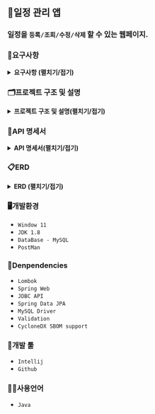 ## 📆일정 관리 앱
### 일정을 `등록/조회/수정/삭제` 할 수 있는 웹페이지.

### 📖요구사항
<details><summary><b>요구사항 (펼치기/접기)</b></summary>

1. 사용자 관리
    - 사용자 등록
        - `이메일`, `이름`, `비밀번호`을 입력받아 사용자를 생성한다.
        - 생성시 `등록일`을 자동으로 입력한다.
        - 비밀번호는 `DB`에 `암호화`하여 저장된다.
        - 유저의 권한을 등록한다. (`관리자`, `일반 사용자`)
    - 사용자 조회
        - `JWT`과 `필터`를 사용하여 로그인 기능을 구현한다.
        - `회원가입`과 `로그인`을 제외한 모든 요청에서 `토큰`을 활용하여 인증 처리한다.
    - 사용자 수정
        - 사용자 정보를 `수정`할 수 있다. 
        - 수정시 `수정날짜`를 자동으로 갱신한다.
    - 사용자 삭제
        - 탈퇴 버튼을 클릭하여 탈퇴한다.
        - `탈퇴한 회원`과 `연관된 게시글`을 모두 삭제한다.
2. 일정 관리
    - 일정 등록
        - `로그인`한 회원에 한해서 게시글을 작성할 수 있다.
        - `제목`, `내용`을 입력하여 일정을 등록한다.
        - `작성/수정일`은 날짜와 시간을 모두 포함한 형태이다.
        - 등록시 외부 `API`를 활용하여 `날씨`를 등록한다.
    - 일정 조회
        - 모든 일정을 조회할 수 있다.
        - `수정일`을 기준으로 내림차순 정렬한다.
        - 한페이지에 사용자가 `선택한 갯수`만큼 일정을 표시한다.
        - 기본 페이지 크기는 `10`이다.
    - 일정 수정
        - 선택한 일정의 `할일`을 수정할 수 있다.
        - `관리자 권한`을 가진 유저만 일정을 `수정`할 수 있다.
    - 일정 삭제
        - `선택한 일정`을 삭제한다.
        - 삭제할땐 `비밀번호`를 함께 입력해야 한다.
        - `관리자 권한`을 가진 유저만 일정을 `삭제`할 수 있다.
        - 연관된 `댓글`을 모두 삭제한다.
3. 댓글 관리
    - 생성된 일정에 `댓글`을 남길 수 있다.
    - 댓글을 `조회`, `수정`, `삭제`할 수 있다.
    - 본인이 작성한 댓글만 `삭제`할 수 있다.
</details>

### 🗂️프로젝트 구조 및 설명
<details><summary><b>프로젝트 구조 및 설명(펼치기/접기)</b></summary> 

```bash
'src'                                                           # 일정 관리 프로젝트 관련 패키지와 소스 코드를 모아놓은 폴더 
 ├── 'main'
 │   └── 'java.com.sparta.schedule_project'                     # 일정 관리 프로젝트 
 │        ├── ScheduleProjectApplication.java                   # 시작 함수가 있는 class 
 │        ├── 'infra'                                           # 외부 API 연동과 관련된 폴더와 클래스들을 모아놓은 폴더
 │        │    └── WeatherApiService.java                       # 현재 날씨를 외부 API로부터 받아도는 서비스 class
 │        │
 │        ├── 'config'                                          # 프로젝트 설정 관련 class들을 모아놓은 폴더
 │        │    ├── PasswordEncoder.java                         # 비밀번호에 대한 암호화 및 대조 기능을 지원하는 class
 │        │    └── PasswordConfig.java                          # 비밀번호 관련 설정 (암호화 등)을 담당하는 class
 │        │
 │        ├── 'enums'                                           # 프로젝트에서 사용되는 enum들을 모아놓은 폴더
 │        │    ├── AuthType.java                                # 용자 권한 종류를 나타내는 enum
 │        │    ├── LoginType.java                               # 로그인 방식을 나타내는 enum
 │        │    ├── ResponseCode.java                            # API 응답 시 사용되는 상태 코드와 메시지를 정의하는 enum
 │        │    └── TokenType.java                               # 큰을 어디에 넣을지 나타내는 enum
 │        │
 │        ├── 'token'                                           # 토큰 관련 클래스들을 모아놓은 폴더
 │        │    ├── TokenProvider.java                           # 상속받아 사용하는 TokenProvider interface
 │        │    ├── TokenProviderManager.java                    # HTTP 요청에 따라 토큰 제공자를 선택하여 반환하는 class
 │        │    ├── JwtCookieTokenProvider.java                  # JWT를 이용하여 쿠키에 사용자 정보를 저장하고 인증을 처리하는 class
 │        │    ├── JwtHeaderTokenProvider.java                  # JWT를 이용하여 헤더에 사용자 정보를 저장하고 인증을 처리하는 class
 │        │    ├── CookieManager.java                           # 쿠키 관련 기능을 제공하는 class
 │        │    └── JwtUtil.java                                 # JWT 토큰 생성 및 검증을 수행하는 class
 │        │ 
 │        ├── 'filter'                                          # 필터들을 모아놓은 폴더
 │        │    ├── AuthFilter.java                              # 인증 필터 (로그인 여부 확인 등)
 │        │    └── LoggingFilter.java                           # 로그 필터 (요청/응답 로그 기록)
 │        │
 │        ├── 'controller'                                      # 사용자 요청을 처리하기 위한 컨트롤러를 모아놓은 폴더 
 │        │    ├── ScheduleController.java                      # 일정 관련 요청을 처리하는 컨트롤러 class 
 │        │    ├── CommentController.java                       # 댓글 관련 요청을 처리하는 컨트롤러 class 
 │        │    └── UserController.java                          # 사용자 관련 요청을 처리하는 컨트롤러 class 
 │        │
 │        ├── 'dto'                                             # 데이터를 주고받기 위한 객체를 모아놓은 폴더 
 │        │   ├── 'request'                                     # 서버에 무언가 요청할때 사용되는 폴더 및 class들을 모아놓은 폴더
 │        │   │    ├── CreateUserRequestDto.java                # 사용자를 등록 요청할 때 사용하는 dto 
 │        │   │    ├── LoginRequestDto.java                     # 로그인을 요청할 때 사용하는 dto 
 │        │   │    ├── ModifyUserRequestDto.java                # 사용자를 수정할 때 사용하는 dto 
 │        │   │    ├── CreateScheduleRequestDto.java            # 일정 정보를 등록 요청할 때 사용하는 dto 
 │        │   │    ├── ModifyScheduleRequesthDto.java           # 일정을 수정할 때 사용하는 dto 
 │        │   │    ├── CreateCommentRequesthDto.java            # 댓글을 등록 요청할 때 사용하는 dto  
 │        │   │    └── ModifyCommentRequesthDto.java            # 댓글을 수정할 때 사용하는 dto
 │        │   │
 │        │   └── 'response'                                    # 서버에서 응답할때 사용되는 폴더 및 class들을 모아놓은 폴더
 │        │        ├── ResponseStatusDto.java                   # API응답 상태에 대한 정보를 제공하는 dto    
 │        │        ├── UserResponseDto.java                     # 서버로부터 사용자 요청 처리 결과를 받을 때 사용하는 class
 │        │        ├── UserDto.java                             # 사용자 dto class
 │        │        ├── ScheduleResponseDto.java                 # 서버로부터 일정 요청 처리 결과를 받을 때 사용하는 class
 │        │        ├── ScheduleDto.java                         # 일정 dto class
 │        │        ├── CommentResponseDto.java                  # 서버로부터 댓글 요청 처리 결과를 받을 때 사용하는 class    
 │        │        ├── CommentDto.java                          # 댓글 dto class
 │        │        └── PageDto.java                             # 페이징 정보를 담는 dto class 
 │        │         
 │        ├── 'entity'                                          # DB와 매핑되는 엔티티 클래스들을 모아놓은 폴더 
 │        │    ├── Comment.java                                 # 댓글 entity 
 │        │    ├── Schedule.java                                # 일정 entity 
 │        │    ├── Timestamped.java                             # 자동으로 시간을 넣어주는 entity
 │        │    └── User.java                                    # 사용자 entity 
 │        │         
 │        ├── 'exception'                                       # 사용자 요청을 처리하기 위한 컨트롤러를 모아놓은 폴더 
 │        │    ├── GlobalExceptionHandler.java                  # 예외 처리 class
 │        │    └── ResponseException.java                       # API 응답 시 발생하는 예외를 나타내는 class 
 │        │         
 │        ├── 'repository'                                      # DB와 상호작용하는 레포지토리를 모아놓은 폴더 
 │        │    ├── ScheduleRepository.java                      # 일정을 저장하고 조회하는 기능을 제공하는 레포지토리 class 
 │        │    ├── CommentRepository.java                       # 일정을 저장하고 조회하는 기능을 제공하는 레포지토리 class 
 │        │    └── UserRepository.java                          # 사용자를 저장하고 조회하는 기능을 제공하는 레포지토리 class 
 │        │         
 │        └── 'service'                                         # 비즈니스 로직을 처리하는 서비스들을 모아놓은 폴더 
 │             ├── ScheduleService.java                         # 일정 관련 비즈니스 로직을 처리하는 class 
 │             ├── CommentService.java                          # 댓글 관련 비즈니스 로직을 처리하는 class 
 │             └── UserService.java                             # 사용자 관련 비즈니스 로직을 처리하는 class 
 └── 'docs'                                                     # 일정 관리 프로젝트와 관련된 문서들을 모아놓은 폴더 
      ├── README.md                                             # 일정 관리 프로젝트에 대한 설명을 담은 파일 
      └── schedule.sql                                          # 일정 관리 프로젝트에서 사용되는 테스트 쿼리를 모은 파일
```
</details>

### 📑API 명세서
<details><summary><b>API 명세서(펼치기/접기)</b></summary>
<table>
    <tr>
        <th>api&nbsp;&nbsp;&nbsp;&nbsp;&nbsp;&nbsp;&nbsp;&nbsp;&nbsp;&nbsp;&nbsp;&nbsp;&nbsp;&nbsp;</th>
        <th>Method</th>
        <th>URL</th>
        <th>request header</th>
        <th>request</th>
        <th>response header</th>
        <th>response</th>                               
<th>status&nbsp;&nbsp;&nbsp;&nbsp;&nbsp;&nbsp;&nbsp;&nbsp;&nbsp;&nbsp;&nbsp;&nbsp;&nbsp;&nbsp;&nbsp;&nbsp;&nbsp;&nbsp;&nbsp;&nbsp;&nbsp;&nbsp;&nbsp;&nbsp;&nbsp;&nbsp;&nbsp;&nbsp;&nbsp;&nbsp;&nbsp;&nbsp;&nbsp;&nbsp;&nbsp;&nbsp;&nbsp;&nbsp;&nbsp;&nbsp;&nbsp;&nbsp;&nbsp;&nbsp;&nbsp;&nbsp;&nbsp;&nbsp;&nbsp;&nbsp;
        </th>
    </tr>
    <tr>
        <td><b>회원 가입</b></td>
        <td><span style=background-color:#786E12AA;font-weight:bold;>POST</span></td>
        <td><span>/api/signup</span></td>
        <td>RequestBody</td>
        <td><pre lang="json">{     
    "email": "hong@gmail.com",
    "password": "1q2w3e4r#",
    "name": "홍길동",
    "auth": "ADMIN"
}</pre></td>
        <td>application/json</td>
        <td><pre lang="json">{
    "message": "create user success",
    "status": 200
}</pre></td>
        <td>
            <span style=background-color:yellow;font-weight:bold;color:black;>201</span>: 사용자 정상등록<br/>
            <span style=background-color:skyblue;font-weight:bold;color:black;>409</span>: 중복된 이메일
        </td>
    </tr>
    <tr>
        <td><b>로그인</b></td>
        <td><span style=background-color:#786E12AA;font-weight:bold;>POST</span></td>
        <td><span>/api/login</span></td>
        <td>RequestBody</td>
        <td><pre lang="json">{
    "email" : "hong@email.com",
    "password" : "1q2w3e4r#"
}</pre></td>
        <td>application/json</td>
        <td><pre lang="json">{
    "message": "login success",
    "status": 201
}</pre></td>
        <td>
            <span style=background-color:yellow;font-weight:bold;color:black;>200</span>: 로그인 성공<br/>
            <span style=background-color:skyblue;font-weight:bold;color:black;>400</span>: 잘못된 값 입력<br/>
            <span style=background-color:skyblue;font-weight:bold;color:black;>401</span>: 일치하지 않는 비밀번호<br/>
            <span style=background-color:skyblue;font-weight:bold;color:black;>404</span>: 존재하지 않는 유저
        </td>
    </tr>
    <tr>
        <td><b>사용자<br/>정보 조회</b></td>
        <td><span style=background-color:#22741CAA;font-weight:bold;>GET</span></td>
        <td><span>/api<br/>/users/{userId}</span></td>
        <td>PathVariable</td>
        <td><code>N/A</code></td>
        <td>application/json</td>
        <td><pre lang="json">{
    "user": {
        "id": 1,
        "email": "hong@gmail.com",
        "password": "1q2w3e4r#",
        "name": "홍길동",
        "auth": "ADMIN"
    },
    "status": {
        "message": "search user success",
        "status": 200
    }
}</pre></td>
        <td>
            <span style=background-color:yellow;font-weight:bold;color:black;>200</span>: 사용자 정보 조회 성공<br/>
            <span style=background-color:skyblue;font-weight:bold;color:black;>400</span>: 토큰이 없음<br/>
            <span style=background-color:skyblue;font-weight:bold;color:black;>401</span>: 토큰 유효기간 만료<br/>
            <span style=background-color:skyblue;font-weight:bold;color:black;>401</span>: 지원하지 않는 토큰 형식<br/>
            <span style=background-color:skyblue;font-weight:bold;color:black;>403</span>: 권한이 없음<br/>
            <span style=background-color:skyblue;font-weight:bold;color:black;>404</span>: 존재하지 않는 유저<br/>
            <span style=background-color:skyblue;font-weight:bold;color:black;>404</span>: 잘못된 JWT 토큰
        </td>
    </tr>
    <tr>
        <td><b>사용자<br/>수정</b></td>
        <td><span style=background-color:#3B36CFAA;font-weight:bold;>PUT</span></td>
        <td><span>/api<br/>/users/{userId}</span></td>
        <td>PathVariable<br/>RequestBody</td>
        <td><pre lang="json">{    
    "userId": 1,        
    "password": "1q2w3e4r#",
    "name": "김길동"
}</pre></td>
        <td>application/json</td>
        <td><pre lang="json">{
    "message": "update user success",
    "status": 200
}</pre></td>
        <td>
            <span style=background-color:yellow;font-weight:bold;color:black;>200</span>: 사용자 정상수정<br/>
            <span style=background-color:skyblue;font-weight:bold;color:black;>400</span>: 잘못된 값 입력<br/>
            <span style=background-color:skyblue;font-weight:bold;color:black;>400</span>: 토큰이 없음<br/>
            <span style=background-color:skyblue;font-weight:bold;color:black;>401</span>: 토큰 유효기간 만료<br/>
            <span style=background-color:skyblue;font-weight:bold;color:black;>401</span>: 지원하지 않는 토큰 형식<br/>
            <span style=background-color:skyblue;font-weight:bold;color:black;>403</span>: 수정 권한이 없음<br/>
            <span style=background-color:skyblue;font-weight:bold;color:black;>404</span>: 존재하지 않는 유저<br/>
            <span style=background-color:skyblue;font-weight:bold;color:black;>404</span>: 잘못된 JWT 토큰
        </td>
    </tr>
    <tr>
        <td><b>사용자<br/>삭제</b></td>
        <td><span style=background-color:#CE3636AA;font-weight:bold;>DELETE</span></td>
        <td><span>/api<br/>/users/{userId}</span></td>
        <td>PathVariable</td>
        <td><code>N/A</code></td>
        <td>application/json</td>
        <td><pre lang="json">{
    "message": "delete user success",
    "status": 204
}</pre></td>
        <td>
            <span style=background-color:yellow;font-weight:bold;color:black;>204</span>: 사용자 정상삭제<br/>
            <span style=background-color:skyblue;font-weight:bold;color:black;>400</span>: 토큰이 없음<br/>
            <span style=background-color:skyblue;font-weight:bold;color:black;>401</span>: 토큰 유효기간 만료<br/>
            <span style=background-color:skyblue;font-weight:bold;color:black;>401</span>: 지원하지 않는 토큰 형식<br/>
            <span style=background-color:skyblue;font-weight:bold;color:black;>403</span>: 삭제 권한이 없음<br/>
            <span style=background-color:skyblue;font-weight:bold;color:black;>404</span>: 존재하지 않는 유저<br/>
            <span style=background-color:skyblue;font-weight:bold;color:black;>404</span>: 잘못된 JWT 토큰
        </td>
    </tr>
    <tr>
        <td><b>일정 등록</b></td>
        <td><span style=background-color:#786E12AA;font-weight:bold;>POST</span></td>
        <td><span>/api/{userId}<br/>/schedules</span></td>
        <td>PathVariable<br/>RequestBody</td>
        <td><pre lang="json">{
    "title": "제목제목제목",
    "content": "내용내용내용"
}</pre></td>
        <td>application/json</td>
        <td><pre lang="json">{
    "message": "create schedule success",
    "status": 201
}</pre></td>
        <td>
            <span style=background-color:yellow;font-weight:bold;color:black;>201</span>: 일정 정상등록<br/>
            <span style=background-color:skyblue;font-weight:bold;color:black;>400</span>: 토큰이 없음<br/>
            <span style=background-color:skyblue;font-weight:bold;color:black;>400</span>: 잘못된 내용 입력<br/>
            <span style=background-color:skyblue;font-weight:bold;color:black;>401</span>: 토큰 유효기간 만료<br/>
            <span style=background-color:skyblue;font-weight:bold;color:black;>401</span>: 지원하지 않는 토큰 형식<br/>
            <span style=background-color:skyblue;font-weight:bold;color:black;>404</span>: 잘못된 JWT 토큰
        </td>
    </tr>
    <tr>
        <td><b>일정 조회</b></td>
        <td><span style=background-color:#22741CAA;font-weight:bold;>GET</span></td>
        <td><span>/api/{userId}<br/>/schedules</span></td>
        <td>PathVariable<br/>RequestParam</td>
        <td><code>N/A</code></td>
        <td>allpication/json</td>
        <td><pre lang="json">{
    "schedules": [
        {
            "id": 3,
            "userId": 1,
            "userName": "홍길동",
            "title": "제목제목제목",
            "content": "내용내용내용",
            "weather": "맑다",
            "createDate": "2024-10-16T09:31:05.4463",
            "updateDate": "2024-10-16T09:31:05.4463"
        },
        {
            "id": 2,
            "userId": 1,
            "userName": "이길동",
            "title": "제목제목제목22",
            "content": "내용내용내용22",
            "weather": "맑다",
            "createDate": "2024-10-16T09:30:59.460334",
            "updateDate": "2024-10-16T09:30:59.460334"
        }
    ],
    "page": {
        "page": 1,
        "size": 2,
        "totalPage": 3
    },
    "status": {
        "state": 200,
        "message": "일정 조회 성공"
    }
}</pre></td>
        <td>
            <span style=background-color:yellow;font-weight:bold;color:black;>200</span>: 일정 정상조회<br/>
            <span style=background-color:skyblue;font-weight:bold;color:black;>400</span>: 토큰이 없음<br/>
            <span style=background-color:skyblue;font-weight:bold;color:black;>401</span>: 토큰 유효기간 만료<br/>
            <span style=background-color:skyblue;font-weight:bold;color:black;>401</span>: 지원하지 않는 토큰 형식<br/>
            <span style=background-color:skyblue;font-weight:bold;color:black;>404</span>: 잘못된 JWT 토큰
        </td>
    </tr>
    <tr>
        <td><b>일정 수정</b></td>
        <td><span style=background-color:#3B36CFAA;font-weight:bold;>PUT</span></td>
        <td><span>/api/{userId}<br/>/schedules/{scheduleId}</span></td>
        <td>PathVariable<br/>RequestBody</td>
        <td><pre lang="json">{
    "scheduleId": 1,
    "title" : "제목제목제목",
    "content" : "수정수정수정"
}</pre></td>
        <td>application/json</td>
        <td><pre lang="json">{
    "message": "update schedule success",
    "status": 200
}</pre></td>
        <td>
            <span style=background-color:yellow;font-weight:bold;color:black;>200</span>: 일정 정상수정<br/>
            <span style=background-color:skyblue;font-weight:bold;color:black;>400</span>: 토큰이 없음<br/>
            <span style=background-color:skyblue;font-weight:bold;color:black;>400</span>: 잘못된 값 입력<br/>
            <span style=background-color:skyblue;font-weight:bold;color:black;>401</span>: 토큰 유효기간 만료<br/>
            <span style=background-color:skyblue;font-weight:bold;color:black;>401</span>: 지원하지 않는 토큰 형식<br/>
            <span style=background-color:skyblue;font-weight:bold;color:black;>403</span>: 권한이 없음<br/>
            <span style=background-color:skyblue;font-weight:bold;color:black;>404</span>: 잘못된 JWT 토큰<br/>
            <span style=background-color:skyblue;font-weight:bold;color:black;>404</span>: 삭제된 일정
        </td>
    </tr>
    <tr>
        <td><b>일정 삭제</b></td>
        <td><span style=background-color:#CE3636AA;font-weight:bold;>DELETE</span></td>
        <td><span>/api/{userId}<br/>/schedules/{scheduleId}</span></td>
        <td>PathVariable</td>
        <td><code>N/A</code></td>
        <td>application/json</td>
        <td><pre lang="json">{
    "message": "delete schedule success",
    "status": 200
}</pre></td>
        <td>
            <span style=background-color:yellow;font-weight:bold;color:black;>200</span>: 일정 정상삭제<br/>
            <span style=background-color:skyblue;font-weight:bold;color:black;>400</span>: 토큰이 없음<br/>
            <span style=background-color:skyblue;font-weight:bold;color:black;>401</span>: 토큰 유효기간 만료<br/>
            <span style=background-color:skyblue;font-weight:bold;color:black;>401</span>: 지원하지 않는 토큰 형식<br/>
            <span style=background-color:skyblue;font-weight:bold;color:black;>403</span>: 권한이 없음<br/>
            <span style=background-color:skyblue;font-weight:bold;color:black;>404</span>: 잘못된 JWT 토큰<br/>
            <span style=background-color:skyblue;font-weight:bold;color:black;>404</span>: 삭제된 일정
        </td>
    </tr>
    <tr>
        <td><b>댓글 등록</b></td>
        <td><span style=background-color:#786E12AA;font-weight:bold;>POST</span></td>
        <td><span>/api/{userId}<br/>/schedule/{scheduleId}<br/>/comments</span></td>
        <td>PathVariable<br/>RequestBody</td>
        <td><pre lang="json">{     
    "scheduleId": 1,
    "content": "댓글댓글댓글"
}</pre></td>
        <td>application/json</td>
        <td><pre lang="json">{
    "message": "create comment success",
    "status": 201
}</pre></td>
        <td>
            <span style=background-color:yellow;font-weight:bold;color:black;>201</span>: 댓글 정상등록<br/>
            <span style=background-color:skyblue;font-weight:bold;color:black;>400</span>: 토큰이 없음<br/>
            <span style=background-color:skyblue;font-weight:bold;color:black;>400</span>: 잘못된 값 입력<br/>
            <span style=background-color:skyblue;font-weight:bold;color:black;>401</span>: 토큰 유효기간 만료<br/>
            <span style=background-color:skyblue;font-weight:bold;color:black;>401</span>: 지원하지 않는 토큰 형식<br/>
            <span style=background-color:skyblue;font-weight:bold;color:black;>403</span>: 권한이 없음<br/>
            <span style=background-color:skyblue;font-weight:bold;color:black;>404</span>: 잘못된 JWT 토큰
        </td>
    </tr>
        <tr>
        <td><b>일정 댓글 조회</b></td>
        <td><span style=background-color:#22741CAA;font-weight:bold;>GET</span></td>
        <td><span>/api/{userId}<br/>/schedule/{scheduleId}<br/>/comments</span></td>
        <td>PathVariable<br/>RequestParam</td>
        <td><code>N/A</code></td>
        <td>application/json</td>
        <td><pre lang="json">{
    "comment": [{
        "id": 1,
        "userId": 1,
        "scheduleId" : 1,
        "content" : "댓글댓글댓글",
        "createDate": "2022-10-16",
        "updateDate": "2022-10-20"
    },
    {
        "id": 2,
        "userId": 1,
        "scheduleId" : 1,
        "content" : "댓글댓글댓글22",
        "createDate": "2022-10-16",
        "updateDate": "2022-10-20"
    }],
    "page": {
        "page": 1,
        "size": 2,
        "totalPage": 3
    },
    "status": {
        "message": "search comment success",
        "status": 200
    },
}</pre></td>
        <td>
            <span style=background-color:yellow;font-weight:bold;color:black;>200</span>: 댓글 정상조회<br/>
            <span style=background-color:skyblue;font-weight:bold;color:black;>400</span>: 토큰이 없음<br/>
            <span style=background-color:skyblue;font-weight:bold;color:black;>401</span>: 토큰 유효기간 만료<br/>
            <span style=background-color:skyblue;font-weight:bold;color:black;>401</span>: 지원하지 않는 토큰 형식<br/>
            <span style=background-color:skyblue;font-weight:bold;color:black;>404</span>: 잘못된 JWT 토큰
        </td>
    </tr>
    <tr>
        <td><b>댓글 수정</b></td>
        <td><span style=background-color:#3B36CFAA;font-weight:bold;>PUT</span></td>
        <td><span>/api/{userId}<br/>/schedule/{scheduleId}<br/>/comments/{commentId}</span></td>
        <td>PathVariable<br/>RequestBody</td>
        <td><pre lang="json">{
    "commentId": 1,
    "content" : "댓글 수정수정수정"
}</pre></td>
        <td>application/json</td>
        <td><pre lang="json">{
    "message": "update comment success",
    "status": 200
}</pre></td>
        <td>
            <span style=background-color:yellow;font-weight:bold;color:black;>200</span>: 댓글 정상수정<br/>
            <span style=background-color:skyblue;font-weight:bold;color:black;>400</span>: 토큰이 없음<br/>
            <span style=background-color:skyblue;font-weight:bold;color:black;>400</span>: 잘못된 값 입력<br/>
            <span style=background-color:skyblue;font-weight:bold;color:black;>401</span>: 토큰 유효기간 만료<br/>
            <span style=background-color:skyblue;font-weight:bold;color:black;>401</span>: 지원하지 않는 토큰 형식<br/>
            <span style=background-color:skyblue;font-weight:bold;color:black;>403</span>: 권한이 없음<br/>
            <span style=background-color:skyblue;font-weight:bold;color:black;>404</span>: 잘못된 JWT 토큰<br/>
            <span style=background-color:skyblue;font-weight:bold;color:black;>404</span>: 삭제된 댓글
        </td>
    </tr>
    <tr>
        <td><b>댓글 삭제</b></td>
        <td><span style=background-color:#CE3636AA;font-weight:bold;>DELETE</span></td>
        <td><span>/api/{userId}<br/>/schedule/{scheduleId}<br/>/comments/{commentId}</span></td>
        <td>PathVariable</td>
        <td><code>N/A</code></td>
        <td>application/json</td>
        <td><pre lang="json">{
    "message": "delete comment success",
    "status": 204
}</pre></td>
        <td>
            <span style=background-color:yellow;font-weight:bold;color:black;>204</span>: 댓글 정상삭제<br/>
            <span style=background-color:skyblue;font-weight:bold;color:black;>400</span>: 토큰이 없음<br/>
            <span style=background-color:skyblue;font-weight:bold;color:black;>401</span>: 토큰 유효기간 만료<br/>
            <span style=background-color:skyblue;font-weight:bold;color:black;>401</span>: 지원하지 않는 토큰 형식<br/>
            <span style=background-color:skyblue;font-weight:bold;color:black;>403</span>: 권한이 없음<br/>
            <span style=background-color:skyblue;font-weight:bold;color:black;>404</span>: 잘못된 JWT 토큰<br/>
            <span style=background-color:skyblue;font-weight:bold;color:black;>404</span>: 삭제된 댓글
        </td>
    </tr>          
</table>
</details>

### 📋ERD
<details><summary><b>ERD (펼치기/접기)</b></summary>
<img src="images/erd.png"/>
</details>


### 🖥️개발환경
- `Window 11`
- `JDK 1.8`
- `DataBase - MySQL`
- `PostMan`

### 💫Denpendencies
- `Lombok`
- `Spring Web`
- `JDBC API`
- `Spring Data JPA`
- `MySQL Driver`
- `Validation`
- `CycloneDX SBOM support`

### 🔨개발 툴
- `Intellij`
- `Github`

### 🧑‍💻사용언어
- `Java`